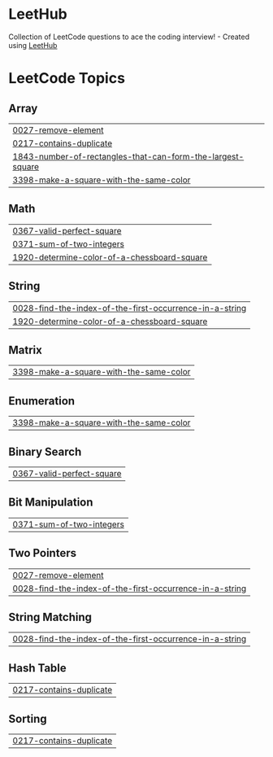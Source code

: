 # LeetHub
Collection of LeetCode questions to ace the coding interview! - Created using [LeetHub](https://github.com/QasimWani/LeetHub)

<!---LeetCode Topics Start-->
# LeetCode Topics
## Array
|  |
| ------- |
| [0027-remove-element](https://github.com/divyasree-dolly/LeetHub/tree/master/0027-remove-element) |
| [0217-contains-duplicate](https://github.com/divyasree-dolly/LeetHub/tree/master/0217-contains-duplicate) |
| [1843-number-of-rectangles-that-can-form-the-largest-square](https://github.com/divyasree-dolly/LeetHub/tree/master/1843-number-of-rectangles-that-can-form-the-largest-square) |
| [3398-make-a-square-with-the-same-color](https://github.com/divyasree-dolly/LeetHub/tree/master/3398-make-a-square-with-the-same-color) |
## Math
|  |
| ------- |
| [0367-valid-perfect-square](https://github.com/divyasree-dolly/LeetHub/tree/master/0367-valid-perfect-square) |
| [0371-sum-of-two-integers](https://github.com/divyasree-dolly/LeetHub/tree/master/0371-sum-of-two-integers) |
| [1920-determine-color-of-a-chessboard-square](https://github.com/divyasree-dolly/LeetHub/tree/master/1920-determine-color-of-a-chessboard-square) |
## String
|  |
| ------- |
| [0028-find-the-index-of-the-first-occurrence-in-a-string](https://github.com/divyasree-dolly/LeetHub/tree/master/0028-find-the-index-of-the-first-occurrence-in-a-string) |
| [1920-determine-color-of-a-chessboard-square](https://github.com/divyasree-dolly/LeetHub/tree/master/1920-determine-color-of-a-chessboard-square) |
## Matrix
|  |
| ------- |
| [3398-make-a-square-with-the-same-color](https://github.com/divyasree-dolly/LeetHub/tree/master/3398-make-a-square-with-the-same-color) |
## Enumeration
|  |
| ------- |
| [3398-make-a-square-with-the-same-color](https://github.com/divyasree-dolly/LeetHub/tree/master/3398-make-a-square-with-the-same-color) |
## Binary Search
|  |
| ------- |
| [0367-valid-perfect-square](https://github.com/divyasree-dolly/LeetHub/tree/master/0367-valid-perfect-square) |
## Bit Manipulation
|  |
| ------- |
| [0371-sum-of-two-integers](https://github.com/divyasree-dolly/LeetHub/tree/master/0371-sum-of-two-integers) |
## Two Pointers
|  |
| ------- |
| [0027-remove-element](https://github.com/divyasree-dolly/LeetHub/tree/master/0027-remove-element) |
| [0028-find-the-index-of-the-first-occurrence-in-a-string](https://github.com/divyasree-dolly/LeetHub/tree/master/0028-find-the-index-of-the-first-occurrence-in-a-string) |
## String Matching
|  |
| ------- |
| [0028-find-the-index-of-the-first-occurrence-in-a-string](https://github.com/divyasree-dolly/LeetHub/tree/master/0028-find-the-index-of-the-first-occurrence-in-a-string) |
## Hash Table
|  |
| ------- |
| [0217-contains-duplicate](https://github.com/divyasree-dolly/LeetHub/tree/master/0217-contains-duplicate) |
## Sorting
|  |
| ------- |
| [0217-contains-duplicate](https://github.com/divyasree-dolly/LeetHub/tree/master/0217-contains-duplicate) |
<!---LeetCode Topics End-->